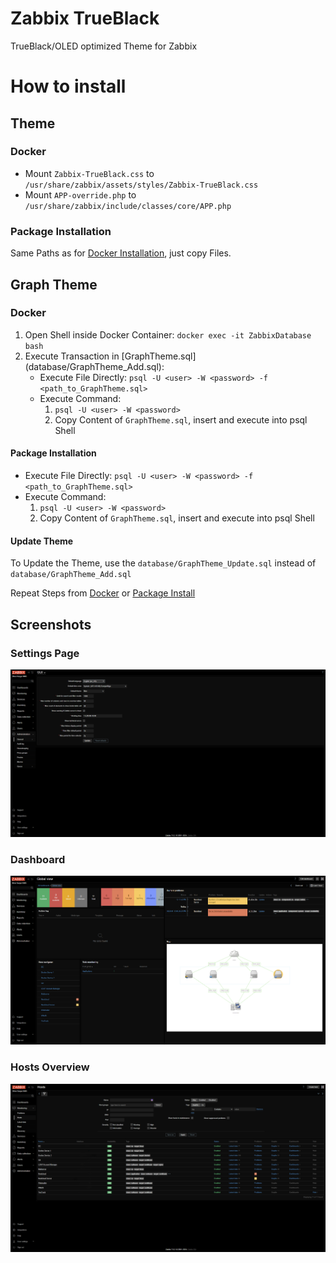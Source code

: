 <h1>Zabbix TrueBlack</h1>

TrueBlack/OLED optimized Theme for Zabbix

<h1>How to install</h2>

<h2>Theme</h2>

<h3 id="theme_install_docker">Docker</h3>
<ul>
    <li>
        Mount <code>Zabbix-TrueBlack.css</code> to <code>/usr/share/zabbix/assets/styles/Zabbix-TrueBlack.css</code>
    </li>
    <li>
        Mount <code>APP-override.php</code> to <code>/usr/share/zabbix/include/classes/core/APP.php</code>
    </li>
</ul>

<h3 id="theme_install_package">Package Installation</h3>
Same Paths as for <a href="#theme_install_docker">Docker Installation</a>, just copy Files.

<h2>Graph Theme</h2>

<h3 id="graph_theme_install_docker">Docker</h3>
<ol>
    <li>
        Open Shell inside Docker Container: <code>docker exec -it ZabbixDatabase bash</code>
    </li>
    <li>
        Execute Transaction in [GraphTheme.sql](database/GraphTheme_Add.sql):
        <ul>
            <li>
                Execute File Directly: <code>psql -U &lt;user&gt; -W &lt;password&gt; -f &lt;path_to_GraphTheme.sql&gt;</code>
            </li>
            <li>
                Execute Command:
                <ol>
                    <li>
                        <code>psql -U &lt;user&gt; -W &lt;password&gt;</code>
                    </li>
                    <li>
                        Copy Content of <code>GraphTheme.sql</code>, insert and execute into psql Shell
                    </li>
                </ol>
            </li>
        </ul>
    </li>
</ol>

<h4 id="graph_theme_install_package">Package Installation</h4>

<ul>
    <li>
        Execute File Directly: <code>psql -U &lt;user&gt; -W &lt;password&gt; -f &lt;path_to_GraphTheme.sql&gt;</code>
    </li>
    <li>
        Execute Command:
        <ol>
            <li>
                <code>psql -U &lt;user&gt; -W &lt;password&gt;</code>
            </li>
            <li>
                Copy Content of <code>GraphTheme.sql</code>, insert and execute into psql Shell
            </li>
        </ol>
    </li>
</ul>

#### Update Theme
To Update the Theme, use the `database/GraphTheme_Update.sql` instead of `database/GraphTheme_Add.sql`

Repeat Steps from <a href="#graph_theme_install_docker">Docker</a> or <a href="#graph_theme_install_package">Package Install</a>

## Screenshots

### Settings Page
<img src="images/administration_general_gui.png" />

### Dashboard
<img src="images/dashboard.png" />

### Hosts Overview
<img src="images/monitoring_hosts.png" />